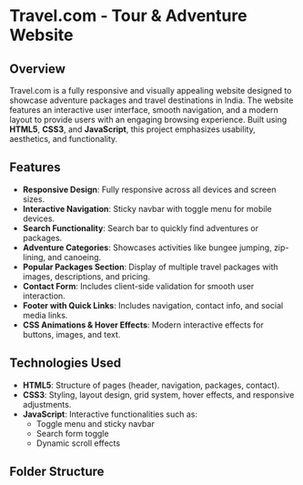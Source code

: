 # Travel.com - Tour & Adventure Website

## Overview
Travel.com is a fully responsive and visually appealing website designed to showcase adventure packages and travel destinations in India. The website features an interactive user interface, smooth navigation, and a modern layout to provide users with an engaging browsing experience. Built using **HTML5**, **CSS3**, and **JavaScript**, this project emphasizes usability, aesthetics, and functionality.

## Features
- **Responsive Design**: Fully responsive across all devices and screen sizes.  
- **Interactive Navigation**: Sticky navbar with toggle menu for mobile devices.  
- **Search Functionality**: Search bar to quickly find adventures or packages.  
- **Adventure Categories**: Showcases activities like bungee jumping, zip-lining, and canoeing.  
- **Popular Packages Section**: Display of multiple travel packages with images, descriptions, and pricing.  
- **Contact Form**: Includes client-side validation for smooth user interaction.  
- **Footer with Quick Links**: Includes navigation, contact info, and social media links.  
- **CSS Animations & Hover Effects**: Modern interactive effects for buttons, images, and text.

## Technologies Used
- **HTML5**: Structure of pages (header, navigation, packages, contact).  
- **CSS3**: Styling, layout design, grid system, hover effects, and responsive adjustments.  
- **JavaScript**: Interactive functionalities such as:
  - Toggle menu and sticky navbar
  - Search form toggle
  - Dynamic scroll effects

## Folder Structure
